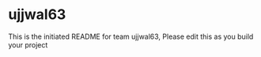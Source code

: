 # ujjwal63
This is the initiated README for team ujjwal63, Please edit this as you build your project
